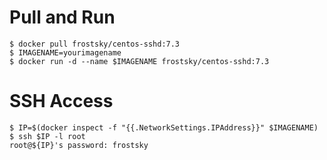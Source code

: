 # Pull and Run

````
$ docker pull frostsky/centos-sshd:7.3
$ IMAGENAME=yourimagename
$ docker run -d --name $IMAGENAME frostsky/centos-sshd:7.3
````

# SSH Access
````
$ IP=$(docker inspect -f "{{.NetworkSettings.IPAddress}}" $IMAGENAME)
$ ssh $IP -l root
root@${IP}'s password: frostsky
````
